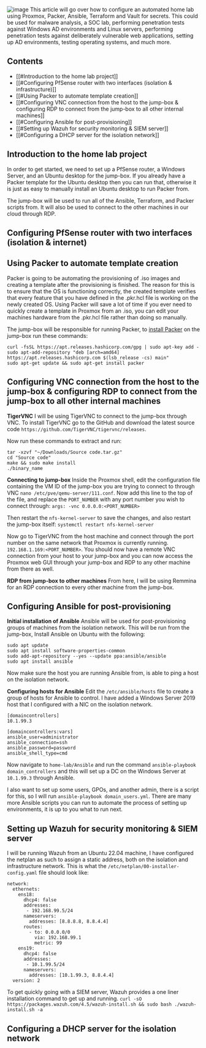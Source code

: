 ![image](https://beren-obsidian-images.imgix.net/26974a5f76f541b7235d2a6b07e9b869.jpeg)
This article will go over how to configure an automated home lab using Proxmox, Packer, Ansible, Terraform and Vault for secrets. This could be used for malware analysis, a SOC lab, performing penetration tests against Windows AD environments and Linux servers, performing penetration tests against deliberately vulnerable web applications, setting up AD environments, testing operating systems, and much more.
## Contents
- [[#Introduction to the home lab project]]
- [[#Configuring PfSense router with two interfaces (isolation & infrastructure)]]
- [[#Using Packer to automate template creation]]
- [[#Configuring VNC connection from the host to the jump-box & configuring RDP to connect from the jump-box to all other internal machines]]
- [[#Configuring Ansible for post-provisioning]]
- [[#Setting up Wazuh for security monitoring & SIEM server]]
- [[#Configuring a DHCP server for the isolation network]]
## Introduction to the home lab project
In order to get started, we need to set up a PfSense router, a Windows Server, and an Ubuntu desktop for the jump-box. If you already have a Packer template for the Ubuntu desktop then you can run that, otherwise it is just as easy to manually install an Ubuntu desktop to run Packer from. 

The jump-box will be used to run all of the Ansible, Terraform, and Packer scripts from. It will also be used to connect to the other machines in our cloud through RDP. 
## Configuring PfSense router with two interfaces (isolation & internet)

## Using Packer to automate template creation
Packer is going to be automating the provisioning of .iso images and creating a template after the provisioning is finished. The reason for this is to ensure that the OS is functioning correctly, the created template verifies that every feature that you have defined in the .pkr.hcl file is working on the newly created OS. Using Packer will save a lot of time if you ever need to quickly create a template in Proxmox from an .iso, you can edit your machines hardware from the .pkr.hcl file rather than doing so manually.

The jump-box will be responsible for running Packer, to [install Packer](https://developer.hashicorp.com/packer/tutorials/docker-get-started/get-started-install-cli) on the jump-box run these commands:
```
curl -fsSL https://apt.releases.hashicorp.com/gpg | sudo apt-key add -
sudo apt-add-repository "deb [arch=amd64] https://apt.releases.hashicorp.com $(lsb_release -cs) main"
sudo apt-get update && sudo apt-get install packer
```
## Configuring VNC connection from the host to the jump-box & configuring RDP to connect from the jump-box to all other internal machines

**TigerVNC**
I will be using TigerVNC to connect to the jump-box through VNC. To install TigerVNC go to the GitHub and download the latest source code `https://github.com/TigerVNC/tigervnc/releases`. 

Now run these commands to extract and run:
```
tar -xzvf "~/Downloads/Source code.tar.gz"
cd "Source code"
make && sudo make install
./binary_name
```

**Connecting to jump-box**
Inside the Proxmox shell, edit the configuration file containing the VM ID of the jump-box you are trying to connect to through VNC `nano /etc/pve/qemu-server/111.conf`. Now add this line to the top of the file, and replace the `PORT_NUMBER` with any port number you wish to connect through:
	`args: -vnc 0.0.0.0:<PORT_NUMBER>`

Then restart the `nfs-kernel-server` to save the changes, and also restart the jump-box itself:
	`systemctl restart nfs-kernel-server`

Now go to TigerVNC from the host machine and connect through the port number on the same network that Proxmox is currently running. `192.168.1.169:<PORT_NUMBER>`. You should now have a remote VNC connection from your host to your jump-box and you can now access the Proxmox web GUI through your jump-box and RDP to any other machine from there as well.

**RDP from jump-box to other machines**
From here, I will be using Remmina for an RDP connection to every other machine from the jump-box.
## Configuring Ansible for post-provisioning

**Initial installation of Ansible**
Ansible will be used for post-provisioning groups of machines from the isolation network. This will be run from the jump-box, Install Ansible on Ubuntu with the following:
```
sudo apt update
sudo apt install software-properties-common
sudo add-apt-repository --yes --update ppa:ansible/ansible
sudo apt install ansible
```

Now make sure the host you are running Ansible from, is able to ping a host on the isolation network. 

**Configuring hosts for Ansible**
Edit the `/etc/ansible/hosts` file to create a group of hosts for Ansible to control. I have added a Windows Server 2019 host that I configured with a NIC on the isolation network.
```
[domaincontrollers]
10.1.99.3

[domaincontrollers:vars]
ansible_user=administrator
ansible_connection=ssh
ansible_password=password
ansible_shell_type=cmd
```

Now navigate to `home-lab/Ansible` and run the command `ansible-playbook domain_controllers` and this will set up a DC on the Windows Server at `10.1.99.3` through Ansible.

I also want to set up some users, GPOs, and another admin, there is a script for this, so I will run `ansible-playbook domain_users.yml`. There are many more Ansible scripts you can run to automate the process of setting up environments, it is up to you what to run next. 
## Setting up Wazuh for security monitoring & SIEM server
I will be running Wazuh from an Ubuntu 22.04 machine, I have configured the netplan as such to assign a static address, both on the isolation and infrastructure network. This is what the `/etc/netplan/00-installer-config.yaml` file should look like:
```
network:
  ethernets:
    ens18:
      dhcp4: false
      addresses:
       - 192.168.99.5/24
      nameservers:
        addresses: [8.8.8.8, 8.8.4.4]
      routes:
        - to: 0.0.0.0/0
          via: 192.168.99.1
          metric: 99
    ens19:
      dhcp4: false
      addresses:
       - 10.1.99.5/24
      nameservers:
        addresses: [10.1.99.3, 8.8.4.4]
  version: 2
```

To get quickly going with a SIEM server, Wazuh provides a one liner installation command to get up and running.
	`curl -sO https://packages.wazuh.com/4.5/wazuh-install.sh && sudo bash ./wazuh-install.sh -a`
## Configuring a DHCP server for the isolation network